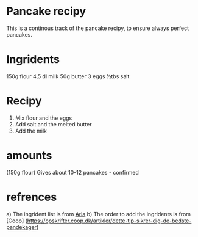 # Pancake recipy
This is a continous track of the pancake recipy, to ensure always perfect pancakes.

# Ingridents

150g flour
4,5 dl milk
50g butter
3 eggs
½tbs salt

# Recipy

1. Mix flour and the eggs
2. Add salt and the melted butter
3. Add the milk

# amounts
(150g flour) Gives about 10-12 pancakes  - confirmed

# refrences
a) The ingrident list is from [Arla](https://www.arla.dk/opskrifter/pandekager/)
b) The order to add the ingridents is from [Coop] (https://opskrifter.coop.dk/artikler/dette-tip-sikrer-dig-de-bedste-pandekager)


